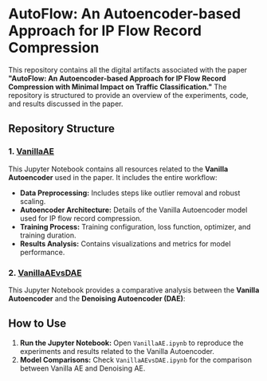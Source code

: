 # AutoFlow: An Autoencoder-based Approach for IP Flow Record Compression

This repository contains all the digital artifacts associated with the paper **"AutoFlow: An Autoencoder-based Approach for IP Flow Record Compression with Minimal Impact on Traffic Classification."** The repository is structured to provide an overview of the experiments, code, and results discussed in the paper.

## Repository Structure

### 1. **[VanillaAE](VanillaAE.ipynb)** 
This Jupyter Notebook contains all resources related to the **Vanilla Autoencoder** used in the paper. It includes the entire workflow:

- **Data Preprocessing:** Includes steps like outlier removal and robust scaling.
- **Autoencoder Architecture:** Details of the Vanilla Autoencoder model used for IP flow record compression.
- **Training Process:** Training configuration, loss function, optimizer, and training duration.
- **Results Analysis:** Contains visualizations and metrics for model performance.

### 2. **[VanillaAEvsDAE](VanillaAEvsDAE.ipynb)**
This Jupyter Notebook provides a comparative analysis between the **Vanilla Autoencoder** and the **Denoising Autoencoder (DAE)**:

## How to Use

1. **Run the Jupyter Notebook:** Open `VanillaAE.ipynb` to reproduce the experiments and results related to the Vanilla Autoencoder.
2. **Model Comparisons:** Check `VanillaAEvsDAE.ipynb` for the comparison between Vanilla AE and Denoising AE.
   
